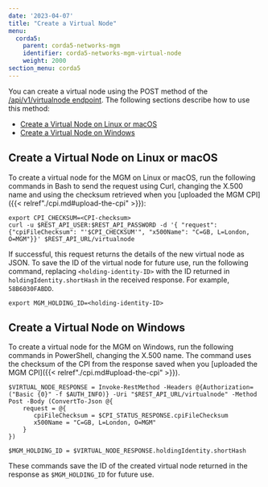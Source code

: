 ```yaml
---
date: '2023-04-07'
title: "Create a Virtual Node"
menu:
  corda5:
    parent: corda5-networks-mgm
    identifier: corda5-networks-mgm-virtual-node
    weight: 2000
section_menu: corda5
---
```


You can create a virtual node using the POST method of the [/api/v1/virtualnode endpoint](../../../reference/rest-api/C5_OpenAPI.html#tag/Virtual-Node-API/operation/post_virtualnode). The following sections describe how to use this method:
* [Create a Virtual Node on Linux or macOS](#create-a-virtual-node-on-linux-or-macos)
* [Create a Virtual Node on Windows](#create-a-virtual-node-on-linux-or-windows)

## Create a Virtual Node on Linux or macOS

To create a virtual node for the MGM on Linux or macOS, run the following commands in Bash to send the request using Curl, changing the X.500 name and using the checksum retrieved when you [uploaded the MGM CPI]({{< relref"./cpi.md#upload-the-cpi" >}}):

```shell
export CPI_CHECKSUM=<CPI-checksum>
curl -u $REST_API_USER:$REST_API_PASSWORD -d '{ "request": {"cpiFileChecksum": "'$CPI_CHECKSUM'", "x500Name": "C=GB, L=London, O=MGM"}}' $REST_API_URL/virtualnode
```

If successful, this request returns the details of the new virtual node as JSON. To save the ID of the virtual node for future use, run the following command, replacing `<holding-identity-ID>` with the ID returned in `holdingIdentity.shortHash` in the received response. For example, `58B6030FABDD`.
```shell
export MGM_HOLDING_ID=<holding-identity-ID>
```

## Create a Virtual Node on Windows

To create a virtual node for the MGM on Windows, run the following commands in PowerShell, changing the X.500 name. The command uses the checksum of the CPI from the response saved when you [uploaded the MGM CPI]({{< relref"./cpi.md#upload-the-cpi" >}}).

```shell
$VIRTUAL_NODE_RESPONSE = Invoke-RestMethod -Headers @{Authorization=("Basic {0}" -f $AUTH_INFO)} -Uri "$REST_API_URL/virtualnode" -Method Post -Body (ConvertTo-Json @{
    request = @{
       cpiFileChecksum = $CPI_STATUS_RESPONSE.cpiFileChecksum
       x500Name = "C=GB, L=London, O=MGM"
    }
})

$MGM_HOLDING_ID = $VIRTUAL_NODE_RESPONSE.holdingIdentity.shortHash
```

These commands save the ID of the created virtual node returned in the response as `$MGM_HOLDING_ID` for future use.